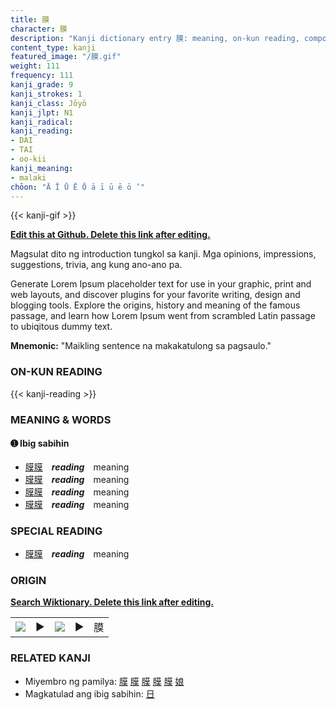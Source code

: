 ```yaml
---
title: 膜
character: 膜
description: "Kanji dictionary entry 膜: meaning, on-kun reading, compounds, origin, related kanji"
content_type: kanji
featured_image: "/膜.gif"
weight: 111
frequency: 111
kanji_grade: 9
kanji_strokes: 1
kanji_class: Jōyō
kanji_jlpt: N1
kanji_radical: 
kanji_reading: 
- DAI
- TAI
- oo-kii
kanji_meaning:
- malaki
chōon: "Ā Ī Ū Ē Ō ā ī ū ē ō ’"
---
```

[//]: # (Don't edit the line below. Kanji animated GIF code is automatically generated.)
{{< kanji-gif >}}

[//]: # (Edit below this line.)

**[Edit this at Github. Delete this link after editing.](https://github.com/tim0g/tim/tree/main/content/kanji/膜/index.md)**

Magsulat dito ng introduction tungkol sa kanji. Mga opinions, impressions, suggestions, trivia, ang kung ano-ano pa.

Generate Lorem Ipsum placeholder text for use in your graphic, print and web layouts, and discover plugins for your favorite writing, design and blogging tools. Explore the origins, history and meaning of the famous passage, and learn how Lorem Ipsum went from scrambled Latin passage to ubiqitous dummy text.
 
**Mnemonic:** "Maikling sentence na makakatulong sa pagsaulo."

### ON-KUN READING

[//]: # (Don't edit the line below. ON-KUN READING code is automatically generated.)
{{< kanji-reading >}}

### MEANING & WORDS

#### ➊ **Ibig sabihin**
  - [膜](../膜)[膜](../膜)　***reading***　meaning
  - [膜](../膜)[膜](../膜)　***reading***　meaning
  - [膜](../膜)[膜](../膜)　***reading***　meaning
  - [膜](../膜)[膜](../膜)　***reading***　meaning

### SPECIAL READING
  - [膜](../膜)[膜](../膜)　***reading***　meaning

### ORIGIN

**[Search Wiktionary. Delete this link after editing.](https://wiktionary.org/wiki/膜)**
<table class="kanji-table"><tr><td>
<img src="60px-膜-bronze.svg.png">
</td><td>▶</td><td>
<img src="60px-膜-oracle.svg.png">
</td><td>▶</td>
<td class="kanji-origin">膜</td>
</tr></table>

### RELATED KANJI
- Miyembro ng pamilya: [膜](../膜) [膜](../膜) [膜](../膜) [膜](../膜) [膜](../膜) [娘](../娘)
- Magkatulad ang ibig sabihin: [日](../日)

